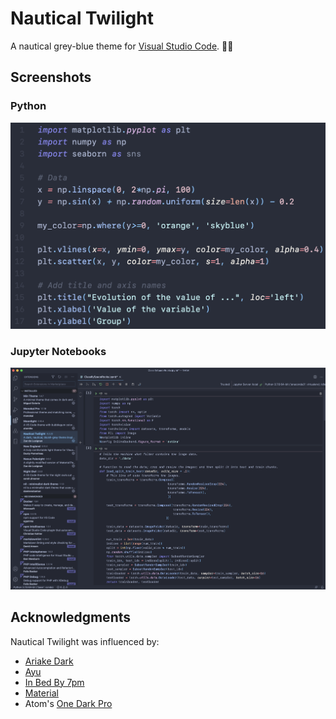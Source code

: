 

# Nautical Twilight

A nautical grey-blue theme for [Visual Studio Code](https://code.visualstudio.com). 🌅⚓

## Screenshots

### Python
![Python Example](img/Python.png)

### Jupyter Notebooks
![Notebook Example](img/notebook.png)

## Acknowledgments
Nautical Twilight was influenced by:
* [Ariake Dark](https://marketplace.visualstudio.com/items?itemName=wart.ariake-dark)
* [Ayu](https://marketplace.visualstudio.com/items?itemName=teabyii.ayu)
* [In Bed By 7pm](https://marketplace.visualstudio.com/items?itemName=sdras.inbedby7pm)
* [Material](https://marketplace.visualstudio.com/items?itemName=Equinusocio.vsc-material-theme)
* Atom's [One Dark Pro](https://atom.io/themes/one-dark-syntax)